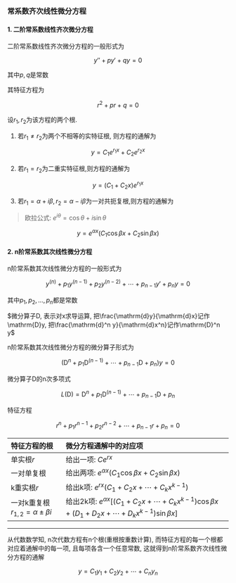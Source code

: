 ### 常系数齐次线性微分方程

#### 1. 二阶常系数线性齐次微分方程

二阶常系数线性齐次微分方程的一般形式为

$$
y''+py'+qy=0
$$

其中$p,q$是常数

其特征方程为

$$
r^2+pr+q=0
$$

设$r_1, r_2$为该方程的两个根.

1. 若$r_1\not= r_2$为两个不相等的实特征根, 则方程的通解为

$$
y=C_1 e^{r_1 x}+C_2e^{r_2 x}
$$

2. 若$r_1=r_2$为二重实特征根,则方程的通解为

$$
y=(C_1+C_2 x)e^{r_1 x}
$$

3. 若$r_1=\alpha+i\beta, r_2=\alpha-i\beta$为一对共扼复根,则方程的通解为

> 欧拉公式: $e^{i \theta}= \cos \theta + i \sin \theta$

$$
y=e^{\alpha x}(C_1\cos\beta x+C_2\sin \beta x)
$$

#### 2. n阶常系数其次线性微分方程

n阶常系数其次线性微分方程的一般形式为

$$
y^{(n)}+ p_1 y^{(n-1)} + p_2 y^{(n-2)} + \cdots + p_{n-1} y' + p_n y = 0
$$

其中$p_1,p_2,\dots, p_n$都是常数

$微分算子D, 表示对x求导运算, 把\frac{\mathrm{d}y}{\mathrm{d}x}记作\mathrm{D}y, 把\frac{\mathrm{d}^n y}{\mathrm{d}x^n}记作\mathrm{D}^n y$

n阶常系数其次线性微分方程的微分算子形式为

$$
( \mathrm{D}^n + p_1 \mathrm{D}^{(n-1)} + \cdots + p_{n-1} \mathrm{D} + p_n )y =0
$$

微分算子D的n次多项式

$$
L( \mathrm{D} ) = \mathrm{D}^n + p_1 \mathrm{D}^{(n-1)} + \cdots + p_{n-1} \mathrm{D} + p_n
$$

特征方程

$$
r^{n}+ p_1r^{n-1}+ p_2r^{n-2} + \cdots + p_{n-1}r+ p_n=0
$$

| 特征方程的根                              | 微分方程通解中的对应项                                                                                                 |
| :---------------------------------------- | :--------------------------------------------------------------------------------------------------------------------- |
| 单实根$r$                                 | 给出一项: $C e^{rx}$                                                                                                   |
| 一对单复根                                | 给出两项: $e^{\alpha x}(C_1\cos \beta x + C_2\sin \beta x)$                                                            |
| k重实根$r$                                | 给出k项: $e^{rx}( C_1+ C_2x+ \cdots + C_k x^{k-1} )$                                                                    |
| 一对k重复根 $r_{1,2}= \alpha \pm \beta i$ | 给出2k项: $e^{\alpha x}[(C_1+ C_2x+ \cdots + C_k x^{k-1})\cos \beta x+ (D_1+ D_2x+ \cdots + D_k x^{k-1})\sin \beta x]$ |

---

从代数数学知, n次代数方程有n个根(重根按重数计算), 而特征方程的每一个根都对应着通解中的每一项, 且每项各含一个任意常数, 这就得到n阶常系数齐次线性微分方程的通解

$$
y = C_1 y_1 + C_2 y_2 + \cdots + C_n y_n
$$
